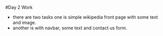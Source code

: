 #Day 2 Work

- there are two tasks one is simple wikipedia front page with some text and image.
- another is with navbar, some text and contact us form.
